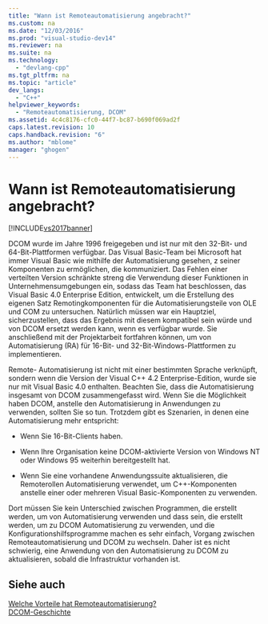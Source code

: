 ```yaml
---
title: "Wann ist Remoteautomatisierung angebracht?"
ms.custom: na
ms.date: "12/03/2016"
ms.prod: "visual-studio-dev14"
ms.reviewer: na
ms.suite: na
ms.technology: 
  - "devlang-cpp"
ms.tgt_pltfrm: na
ms.topic: "article"
dev_langs: 
  - "C++"
helpviewer_keywords: 
  - "Remoteautomatisierung, DCOM"
ms.assetid: 4c4c8176-cfc0-44f7-bc87-b690f069ad2f
caps.latest.revision: 10
caps.handback.revision: "6"
ms.author: "mblome"
manager: "ghogen"
---
```

# Wann ist Remoteautomatisierung angebracht?
[!INCLUDE[vs2017banner](../assembler/inline/includes/vs2017banner.md)]

DCOM wurde im Jahre 1996 freigegeben und ist nur mit den 32\-Bit\- und 64\-Bit\-Plattformen verfügbar.  Das Visual Basic\-Team bei Microsoft hat immer Visual Basic wie mithilfe der Automatisierung gesehen, z seiner Komponenten zu ermöglichen, die kommuniziert.  Das Fehlen einer verteilten Version schränkte streng die Verwendung dieser Funktionen in Unternehmensumgebungen ein, sodass das Team hat beschlossen, das Visual Basic 4.0 Enterprise Edition, entwickelt, um die Erstellung des eigenen Satz Remotingkomponenten für die Automatisierungsteile von OLE und COM zu untersuchen.  Natürlich müssen war ein Hauptziel, sicherzustellen, dass das Ergebnis mit diesem kompatibel sein würde und von DCOM ersetzt werden kann, wenn es verfügbar wurde.  Sie anschließend mit der Projektarbeit fortfahren können, um von Automatisierung \(RA\) für 16\-Bit\- und 32\-Bit\-Windows\-Plattformen zu implementieren.  
  
 Remote\- Automatisierung ist nicht mit einer bestimmten Sprache verknüpft, sondern wenn die Version der Visual C\+\+ 4.2 Enterprise\-Edition, wurde sie nur mit Visual Basic 4.0 enthalten.  Beachten Sie, dass die Automatisierung insgesamt von DCOM zusammengefasst wird.  Wenn Sie die Möglichkeit haben DCOM, anstelle den Automatisierung in Anwendungen zu verwenden, sollten Sie so tun.  Trotzdem gibt es Szenarien, in denen eine Automatisierung mehr entspricht:  
  
-   Wenn Sie 16\-Bit\-Clients haben.  
  
-   Wenn Ihre Organisation keine DCOM\-aktivierte Version von Windows NT oder Windows 95 weiterhin bereitgestellt hat.  
  
-   Wenn Sie eine vorhandene Anwendungssuite aktualisieren, die Remoterollen Automatisierung verwendet, um C\+\+\-Komponenten anstelle einer oder mehreren Visual Basic\-Komponenten zu verwenden.  
  
 Dort müssen Sie kein Unterschied zwischen Programmen, die erstellt werden, um von Automatisierung verwenden und dass sein, die erstellt werden, um zu DCOM Automatisierung zu verwenden, und die Konfigurationshilfsprogramme machen es sehr einfach, Vorgang zwischen Remoteautomatisierung und DCOM zu wechseln.  Daher ist es nicht schwierig, eine Anwendung von den Automatisierung zu DCOM zu aktualisieren, sobald die Infrastruktur vorhanden ist.  
  
## Siehe auch  
 [Welche Vorteile hat Remoteautomatisierung?](../mfc/what-does-remote-automation-provide-q.md)   
 [DCOM\-Geschichte](../mfc/history-of-dcom.md)